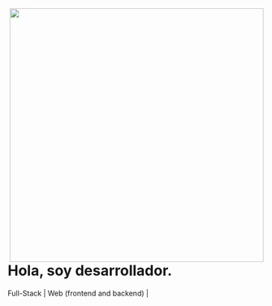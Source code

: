 <img align="right" width="500" height="500" src="https://github.com/gustavoa6791/gustavoa6791/blob/main/images/main_img.png">

# Hola, soy desarrollador.

Full-Stack | Web (frontend and backend) |

<!--
**gustavoa6791/gustavoa6791** is a ✨ _special_ ✨ repository because its `README.md` (this file) appears on your GitHub profile.

Here are some ideas to get you started:

- 🔭 I’m currently working on ...
- 🌱 I’m currently learning ...
- 👯 I’m looking to collaborate on ...
- 🤔 I’m looking for help with ...
- 💬 Ask me about ...
- 📫 How to reach me: ...
- 😄 Pronouns: ...
- ⚡ Fun fact: ...
-->
